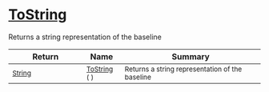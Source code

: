 # [ToString](./Baseline-100663334.md)

Returns a string representation of the baseline

| Return | Name | Summary | 
| --- | --- | --- | 
| <sub>[String](https://docs.microsoft.com/en-us/dotnet/api/System.String)</sub><img width=200/>| <sub>[ToString](./Baseline-100663334.md) (  )</sub>| <sub>Returns a string representation of the baseline</sub><img width=200/>| <br>


